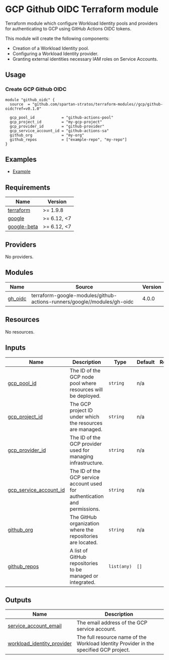 # GCP Github OIDC Terraform module

Terraform module which configure Workload Identity pools and providers for authenticating to GCP using GitHub Actions
OIDC tokens.

This module will create the following components:

- Creation of a Workload Identity pool.
- Configuring a Workload Identity provider.
- Granting external identities necessary IAM roles on Service Accounts.

## Usage

### Create GCP Github OIDC

```hcl
module "github_oidc" {
  source  = "github.com/spartan-stratos/terraform-modules//gcp/github-oidc?ref=v0.1.0"

  gcp_pool_id            = "github-actions-pool"
  gcp_project_id         = "my-gcp-project"
  gcp_provider_id        = "github-provider"
  gcp_service_account_id = "github-actions-sa"
  github_org             = "my-org"
  github_repos           = ["example-repo", "my-repo"]
}
```

## Examples

- [Example](./examples/complete/)

<!-- BEGIN_TF_DOCS -->

## Requirements

| Name                                                                            | Version      |
|---------------------------------------------------------------------------------|--------------|
| <a name="requirement_terraform"></a> [terraform](#requirement\_terraform)       | >= 1.9.8     |
| <a name="requirement_google"></a> [google](#requirement\_google)                | \>= 6.12, <7 |
| <a name="requirement_google-beta"></a> [google-beta](#requirement\_google-beta) | \>= 6.12, <7 |

## Providers

No providers.

## Modules

| Name                                                        | Source                                                                  | Version |
|-------------------------------------------------------------|-------------------------------------------------------------------------|---------|
| <a name="module_gh_oidc"></a> [gh\_oidc](#module\_gh\_oidc) | terraform-google-modules/github-actions-runners/google//modules/gh-oidc | 4.0.0   |

## Resources

No resources.

## Inputs

| Name                                                                                                       | Description                                                                | Type        | Default | Required |
|------------------------------------------------------------------------------------------------------------|----------------------------------------------------------------------------|-------------|---------|:--------:|
| <a name="input_gcp_pool_id"></a> [gcp\_pool\_id](#input\_gcp\_pool\_id)                                    | The ID of the GCP node pool where resources will be deployed.              | `string`    | n/a     |   yes    |
| <a name="input_gcp_project_id"></a> [gcp\_project\_id](#input\_gcp\_project\_id)                           | The GCP project ID under which the resources are managed.                  | `string`    | n/a     |   yes    |
| <a name="input_gcp_provider_id"></a> [gcp\_provider\_id](#input\_gcp\_provider\_id)                        | The ID of the GCP provider used for managing infrastructure.               | `string`    | n/a     |   yes    |
| <a name="input_gcp_service_account_id"></a> [gcp\_service\_account\_id](#input\_gcp\_service\_account\_id) | The ID of the GCP service account used for authentication and permissions. | `string`    | n/a     |   yes    |
| <a name="input_github_org"></a> [github\_org](#input\_github\_org)                                         | The GitHub organization where the repositories are located.                | `string`    | n/a     |   yes    |
| <a name="input_github_repos"></a> [github\_repos](#input\_github\_repos)                                   | A list of GitHub repositories to be managed or integrated.                 | `list(any)` | `[]`    |    no    |

## Outputs

| Name                                                                                                                   | Description                                                                            |
|------------------------------------------------------------------------------------------------------------------------|----------------------------------------------------------------------------------------|
| <a name="output_service_account_email"></a> [service\_account\_email](#output\_service\_account\_email)                | The email address of the GCP service account.                                          |
| <a name="output_workload_identity_provider"></a> [workload\_identity\_provider](#output\_workload\_identity\_provider) | The full resource name of the Workload Identity Provider in the specified GCP project. |

<!-- END_TF_DOCS -->

